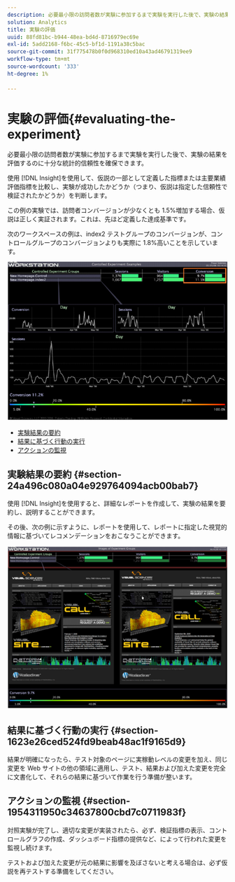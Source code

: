 ```yaml
---
description: 必要最小限の訪問者数が実験に参加するまで実験を実行した後で、実験の結果を評価するのに十分な統計的信頼性を確保できます。
solution: Analytics
title: 実験の評価
uuid: 88fd81bc-b944-48ea-bd4d-8716979ec69e
exl-id: 5add2168-f6bc-45c5-bf1d-1191a38c5bac
source-git-commit: 31f775478b0f0d968310ed10a43ad46791319ee9
workflow-type: tm+mt
source-wordcount: '333'
ht-degree: 1%

---
```


# 実験の評価{#evaluating-the-experiment}

必要最小限の訪問者数が実験に参加するまで実験を実行した後で、実験の結果を評価するのに十分な統計的信頼性を確保できます。

使用 [!DNL Insight]を使用して、仮説の一部として定義した指標または主要業績評価指標を比較し、実験が成功したかどうか（つまり、仮説は指定した信頼性で検証されたかどうか）を判断します。

この例の実験では、訪問者コンバージョンが少なくとも 1.5%増加する場合、仮説は正しく実証されます。これは、先ほど定義した達成基準です。

次のワークスペースの例は、index2 テストグループのコンバージョンが、コントロールグループのコンバージョンよりも実際に 1.8%高いことを示しています。

![](assets/experimentresults.png)

* [実験結果の要約](../../../home/c-undst-ctrld-exp/c-vw-rslts/c-ev-exp.md#section-24a496c080a04e929764094acb00bab7)
* [結果に基づく行動の実行](../../../home/c-undst-ctrld-exp/c-vw-rslts/c-ev-exp.md#section-1623e26ced524fd9beab48ac1f9165d9)
* [アクションの監視](../../../home/c-undst-ctrld-exp/c-vw-rslts/c-ev-exp.md#section-1954311950c34637800cbd7c0711983f)

## 実験結果の要約 {#section-24a496c080a04e929764094acb00bab7}

使用 [!DNL Insight]を使用すると、詳細なレポートを作成して、実験の結果を要約し、説明することができます。

その後、次の例に示すように、レポートを使用して、レポートに指定した視覚的情報に基づいてレコメンデーションをおこなうことができます。

![](assets/experimentresults2.png)

## 結果に基づく行動の実行 {#section-1623e26ced524fd9beab48ac1f9165d9}

結果が明確になったら、テスト対象のページに実稼動レベルの変更を加え、同じ変更を Web サイトの他の領域に適用し、テスト、結果および加えた変更を完全に文書化して、それらの結果に基づいて作業を行う準備が整います。

## アクションの監視 {#section-1954311950c34637800cbd7c0711983f}

対照実験が完了し、適切な変更が実装されたら、必ず、検証指標の表示、コントロールグラフの作成、ダッシュボード指標の提供など、によって行われた変更を監視し続けます。

テストおよび加えた変更が元の結果に影響を及ぼさないと考える場合は、必ず仮説を再テストする準備をしてください。

